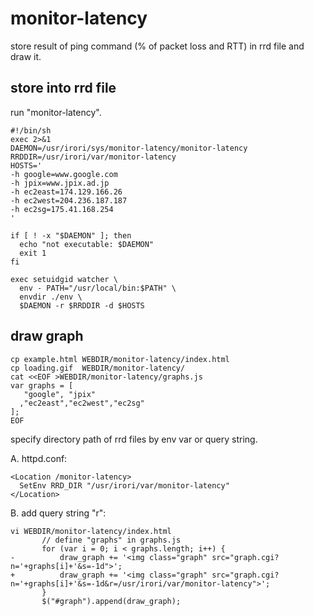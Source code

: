 monitor-latency
================================

store result of ping command (% of packet loss and RTT) in rrd file and draw it.


store into rrd file
--------------------------------

run "monitor-latency".

    #!/bin/sh
    exec 2>&1
    DAEMON=/usr/irori/sys/monitor-latency/monitor-latency
    RRDDIR=/usr/irori/var/monitor-latency
    HOSTS='
    -h google=www.google.com
    -h jpix=www.jpix.ad.jp
    -h ec2east=174.129.166.26
    -h ec2west=204.236.187.187
    -h ec2sg=175.41.168.254
    '
    
    if [ ! -x "$DAEMON" ]; then
      echo "not executable: $DAEMON"
      exit 1
    fi
    
    exec setuidgid watcher \
      env - PATH="/usr/local/bin:$PATH" \
      envdir ./env \
      $DAEMON -r $RRDDIR -d $HOSTS


draw graph
--------------------------------

    cp example.html WEBDIR/monitor-latency/index.html
    cp loading.gif  WEBDIR/monitor-latency/
    cat <<EOF >WEBDIR/monitor-latency/graphs.js
    var graphs = [
       "google", "jpix"
      ,"ec2east","ec2west","ec2sg"
    ];
    EOF

specify directory path of rrd files by env var or query string.

A. httpd.conf:

    <Location /monitor-latency>
      SetEnv RRD_DIR "/usr/irori/var/monitor-latency"
    </Location>

B. add query string "r":

    vi WEBDIR/monitor-latency/index.html
           // define "graphs" in graphs.js
           for (var i = 0; i < graphs.length; i++) {
    -          draw_graph += '<img class="graph" src="graph.cgi?n='+graphs[i]+'&s=-1d">';
    +          draw_graph += '<img class="graph" src="graph.cgi?n='+graphs[i]+'&s=-1d&r=/usr/irori/var/monitor-latency">';
           }
           $("#graph").append(draw_graph);

